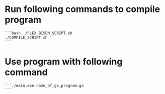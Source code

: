 # Run following commands to compile program
    ```bash ./FLEX_BISON_SCRIPT.sh
    ./COMPILE_SCRIPT.sh
    ```
# Use program with following command
    ```./main.exe name_of_go_program.go
    ```